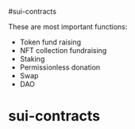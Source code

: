 #sui-contracts

These are most important functions:
- Token fund raising
- NFT collection fundraising
- Staking
- Permissionless donation
- Swap
- DAO
# sui-contracts
